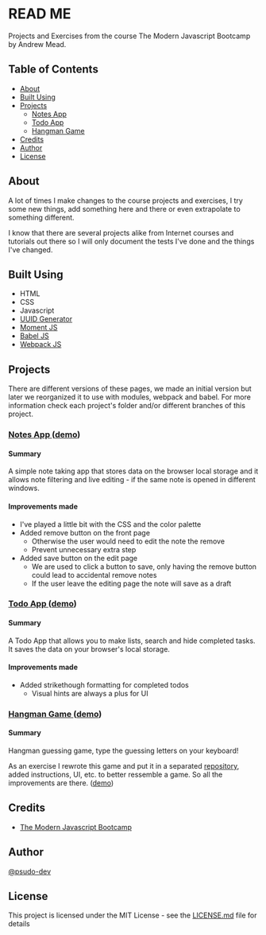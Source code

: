 # READ ME

Projects and Exercises from the course The Modern Javascript Bootcamp by Andrew Mead.

## Table of Contents

- [About](#about)
- [Built Using](#built_using)
- [Projects](#projects)
  - [Notes App](#notes-app)
  - [Todo App](#todo-app)
  - [Hangman Game](#hangman-game)
- [Credits](#credits)
- [Author](#author)
- [License](#license)

## About <a name = "about"></a>

A lot of times I make changes to the course projects and exercises, I try some new things, add something here and there or even extrapolate to something different.

I know that there are several projects alike from Internet courses and tutorials out there so I will only document the tests I've done and the things I've changed.

## Built Using <a name = "built_using"></a>

- HTML
- CSS
- Javascript
- [UUID Generator](https://www.uuidgenerator.net/)
- [Moment JS](https://momentjs.com/)
- [Babel JS](https://babeljs.io/)
- [Webpack JS](https://webpack.js.org/)

## Projects <a name = "projects"></a>

There are different versions of these pages, we made an initial version but later we reorganized it to use with modules, webpack and babel. For more information check each project's folder and/or different branches of this project.

### [Notes App <a name = "notes-app"></a>](./notes-app/) ([demo](https://javascript-bootcamp-andrew-mead.netlify.app/notes-app/))

#### Summary

A simple note taking app that stores data on the browser local storage and it allows note filtering and live editing - if the same note is opened in different windows.

#### Improvements made

- I've played a little bit with the CSS and the color palette
- Added remove button on the front page
  - Otherwise the user would need to edit the note the remove
  - Prevent unnecessary extra step
- Added save button on the edit page
  - We are used to click a button to save, only having the remove button could lead to accidental remove notes
  - If the user leave the editing page the note will save as a draft

### [Todo App <a name = "todo-app"></a>](./todo-app/) ([demo](https://javascript-bootcamp-andrew-mead.netlify.app/todo-app/))

#### Summary

A Todo App that allows you to make lists, search and hide completed tasks. It saves the data on your browser's local storage.

#### Improvements made

- Added strikethough formatting for completed todos
  - Visual hints are always a plus for UI

### [Hangman Game <a name = "hangman-game"></a>](./hangman-game/) ([demo](https://javascript-bootcamp-andrew-mead.netlify.app/hangman-game/))

#### Summary

Hangman guessing game, type the guessing letters on your keyboard!

As an exercise I rewrote this game and put it in a separated [repository](https://github.com/psudo-dev/hangman-game), added instructions, UI, etc. to better ressemble a game. So all the improvements are there. ([demo](https://psudo-hangman-game.netlify.app/))

## Credits <a name = "credits"></a>

- [The Modern Javascript Bootcamp](https://www.udemy.com/course/modern-javascript/)

## Author <a name = "author"></a>

[@psudo-dev](https://github.com/psudo-dev)

## License <a name = "license"></a>

This project is licensed under the MIT License - see the [LICENSE.md](./LICENSE.md) file for details
